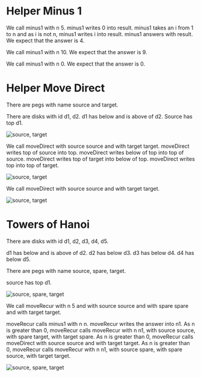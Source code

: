 # Helper Minus 1

We call minus1 with n 5.
minus1 writes 0 into result.
minus1 takes an i from 1 to n and as i is not n, minus1 writes i into result.
minus1 answers with result.
We expect that the answer is 4.

We call minus1 with n 10.
We expect that the answer is 9.

We call minus1 with n 0.
We expect that the answer is 0.

# Helper Move Direct

There are pegs with name source and target.

There are disks with id d1, d2.
d1 has below and is above of d2.
Source has top d1.

![source, target](move-direct-1.svg)

We call moveDirect with source source and with target target.
moveDirect writes top of source into top.
moveDirect writes below of top into top of source.
moveDirect writes top of target into below of top.
moveDirect writes top into top of target.

![source, target](move-direct-2.svg)

We call moveDirect with source source and with target target.

![source, target](move-direct-3.svg)

# Towers of Hanoi

There are disks with id d1, d2, d3, d4, d5.

d1 has below and is above of d2.
d2 has below d3.
d3 has below d4.
d4 has below d5.

There are pegs with name source, spare, target.

source has top d1.

![source, spare, target](before.svg)

We call moveRecur with n 5 and with source source and with spare spare and with target target.

moveRecur calls minus1 with n n.
moveRecur writes the answer into n1.
As n is greater than 0,
moveRecur calls moveRecur with n n1, with source source, with spare target, with target spare.
As n is greater than 0,
moveRecur calls moveDirect with source source and with target target.
As n is greater than 0,
moveRecur calls moveRecur with n n1, with source spare, with spare source, with target target.

![source, spare, target](after.svg)
